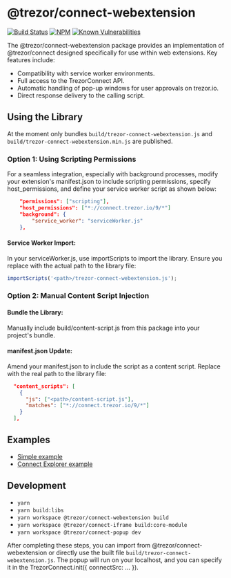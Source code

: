 # @trezor/connect-webextension

[![Build Status](https://github.com/trezor/trezor-suite/actions/workflows/connect-test.yml/badge.svg)](https://github.com/trezor/trezor-suite/actions/workflows/connect-test.yml)
[![NPM](https://img.shields.io/npm/v/@trezor/connect-webextension.svg)](https://www.npmjs.org/package/@trezor/connect-webextension)
[![Known Vulnerabilities](https://snyk.io/test/github/trezor/connect-webextension/badge.svg?targetFile=package.json)](https://snyk.io/test/github/trezor/trezor-suite?targetFile=packages/connect-webextension/package.json)

The @trezor/connect-webextension package provides an implementation of @trezor/connect designed specifically for use within web extensions. Key features include:

-   Compatibility with service worker environments.
-   Full access to the TrezorConnect API.
-   Automatic handling of pop-up windows for user approvals on trezor.io.
-   Direct response delivery to the calling script.

## Using the Library

At the moment only bundles `build/trezor-connect-webextension.js` and `build/trezor-connect-webextension.min.js` are published.

### Option 1: Using Scripting Permissions

For a seamless integration, especially with background processes, modify your extension's manifest.json to include scripting permissions, specify host_permissions, and define your service worker script as shown below:

```json
    "permissions": ["scripting"],
    "host_permissions": ["*://connect.trezor.io/9/*"]
    "background": {
        "service_worker": "serviceWorker.js"
    },
```

#### Service Worker Import:

In your serviceWorker.js, use importScripts to import the library. Ensure you replace <path> with the actual path to the library file:

```javascript
importScripts('<path>/trezor-connect-webextension.js');
```

### Option 2: Manual Content Script Injection

#### Bundle the Library:

Manually include build/content-script.js from this package into your project's bundle.

#### manifest.json Update:

Amend your manifest.json to include the script as a content script. Replace <path> with the real path to the library file:

```json
  "content_scripts": [
    {
      "js": ["<path>/content-script.js"],
      "matches": ["*://connect.trezor.io/9/*"]
    }
  ],
```

## Examples

-   [Simple example](https://github.com/trezor/trezor-suite/tree/develop/packages/connect-examples/webextension-mv3-sw)
-   [Connect Explorer example](https://github.com/trezor/trezor-suite/tree/develop/packages/connect-explorer/src-webextension)

## Development

-   `yarn`
-   `yarn build:libs`
-   `yarn workspace @trezor/connect-webextension build`
-   `yarn workspace @trezor/connect-iframe build:core-module`
-   `yarn workspace @trezor/connect-popup dev`

After completing these steps, you can import from @trezor/connect-webextension or directly use the built file `build/trezor-connect-webextension.js`. The popup will run on your localhost, and you can specify it in the TrezorConnect.init({ connectSrc: ... }).
